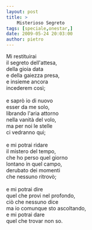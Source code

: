 ```yaml
---
layout: post
title: >
    Misterioso Segreto
tags: [speciale,onestar,]
date: 2009-05-24 20:03:00
author: pietro
---
```

Mi restituirai<br/>il segreto dell'attesa,<br/>della gioia data<br/>e della gaiezza presa,<br/>e insieme ancora<br/>incederem così;<br/><br/>e saprò io di nuovo<br/>esser da me solo,<br/>librando l'aria attorno<br/>nella vanità del volo,<br/>ma per noi le stelle<br/>ci vedranno qui;<br/><br/>e mi potrai ridare<br/>il mistero del tempo,<br/>che ho perso quel giorno<br/>lontano in quel campo,<br/>derubato dei momenti<br/>che nessuno ritrovò;<br/><br/>e mi potrai dire<br/>quel che provi nel profondo,<br/>ciò che nessuno dice<br/>ma io comunque sto ascoltando,<br/>e mi potrai dare<br/>quel che trovar non so.
